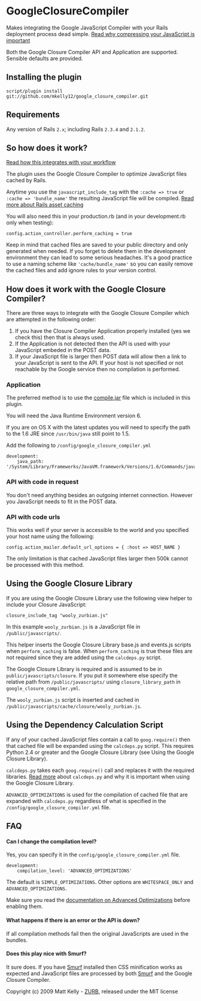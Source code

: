 # GoogleClosureCompiler

Makes integrating the Google JavaScript Compiler with your Rails deployment process dead simple. [Read why compressing your JavaScript is important](http://www.zurb.com/article/311/shrink-your-javascript-with-the-google-compiler-rails-plugin)

Both the Google Closure Compiler API and Application are supported. Sensible defaults are provided.

## Installing the plugin

	script/plugin install git://github.com/mkelly12/google_closure_compiler.git
	
## Requirements

Any version of Rails `2.x`; including Rails `2.3.4` and `2.1.2`.

## So how does it work?

[Read how this integrates with your workflow](http://www.zurb.com/article/311/shrink-your-javascript-with-the-google-compiler-rails-plugin)

The plugin uses the Google Closure Compiler to optimize JavaScript files cached by Rails.

Anytime you use the `javascript_include_tag` with the `:cache => true` or `:cache => 'bundle_name'` the resulting JavaScript file will be compiled. [Read more about Rails asset caching](http://api.rubyonrails.org/classes/ActionView/Helpers/AssetTagHelper.html#M001713)

You will also need this in your production.rb (and in your development.rb only when testing):

	config.action_controller.perform_caching = true

Keep in mind that cached files are saved to your public directory and only generated when needed. If you forget to delete them in the development environment they can lead to some serious headaches. It's a good practice to use a naming scheme like `'cache/bundle_name'` so you can easily remove the cached files and add ignore rules to your version control.

## How does it work with the Google Closure Compiler?

There are three ways to integrate with the Google Closure Compiler which are attempted in the following order: 

1. If you have the Closure Compiler Application properly installed (yes we check this) then that is always used. 
2. If the Application is not detected then the API is used with your JavaScript embeded in the POST data. 
3. If your JavaScript file is larger then POST data will allow then a link to your JavaScript is sent to the API. If your host is not specified or not reachable by the Google service then no compilation is performed.

### Application

The preferred method is to use the [compile.jar](http://closure-compiler.googlecode.com/files/compiler-latest.zip) file which is included in this plugin.

You will need the Java Runtime Environment version 6.

If you are on OS X with the latest updates you will need to specify the path to the 1.6 JRE since `/usr/bin/java` still point to 1.5.

Add the following to `/config/google_closure_compiler.yml`

	development:
		java_path: '/System/Library/Frameworks/JavaVM.framework/Versions/1.6/Commands/java'

### API with code in request

You don't need anything besides an outgoing internet connection. However you JavaScript needs to fit in the POST data.

### API with code urls

This works well if your server is accessible to the world and you specified your host name using the following:

	config.action_mailer.default_url_options = { :host => HOST_NAME }
	
The only limitation is that cached JavaScript files larger then 500k cannot be processed with this method.

## Using the Google Closure Library

If you are using the Google Closure Library use the following view helper to include your Closure JavaScript:

	closure_include_tag "wooly_zurbian.js"
	
In this example `wooly_zurbian.js` is a JavaScript file in `/public/javascripts/`.

This helper inserts the Google Closure Library base.js and events.js scripts when `perform_caching` is false. When `perform_caching` is true these files are not required since they are added using the `calcdeps.py` script.

The Google Closure Library is required and is assumed to be in `public/javascripts/closure`. If you put it somewhere else specify the relative path from `/public/javascripts/` using `closure_library_path` in `google_closure_compiler.yml`. 

The `wooly_zurbian.js` script is inserted and cached in `/public/javascripts/cache/closure/wooly_zurbian.js`.

## Using the Dependency Calculation Script

If any of your cached JavaScript files contain a call to `goog.require()` then that cached file will be expanded using the `calcdeps.py` script. This requires Python 2.4 or greater and the Google Closure Library (see Using the Google Closure Library).

`calcdeps.py` takes each `goog.require()` call and replaces it with the required libraries. [Read more](http://code.google.com/closure/library/docs/calcdeps.html) about `calcdeps.py` and why it is important when using the Google Closure Library.

`ADVANCED_OPTIMIZATIONS` is used for the compilation of cached file that are expanded with `calcdeps.py` regardless of what is specified in the `/config/google_closure_compiler.yml` file.

## FAQ

#### Can I change the compilation level?
Yes, you can specify it in the `config/google_closure_compiler.yml` file.

	development:
		compilation_level: 'ADVANCED_OPTIMIZATIONS'
	
The default is `SIMPLE_OPTIMIZATIONS`. Other options are `WHITESPACE_ONLY` and `ADVANCED_OPTIMIZATIONS`.

Make sure you read the [documentation on Advanced Optimizations](http://code.google.com/closure/compiler/docs/api-tutorial3.html) before enabling them.

#### What happens if there is an error or the API is down?
If all compilation methods fail then the original JavaScripts are used in the bundles.

#### Does this play nice with Smurf?
It sure does. If you have [Smurf](http://gusg.us/code/ruby/smurf-rails-autominifying-js-css-plugin.html) installed then CSS minification works as expected and JavaScript files are processed by both [Smurf](http://gusg.us/code/ruby/smurf-rails-autominifying-js-css-plugin.html) and the Google Closure Compiler.

Copyright (c) 2009 Matt Kelly - [ZURB](http://www.zurb.com), released under the MIT license
